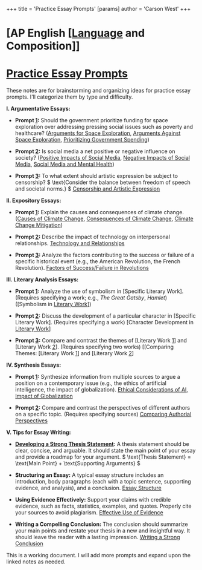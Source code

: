 +++
 title = 'Practice Essay Prompts'
[params]
	author = 'Carson West'
+++
# [AP English [[Language](./../ap-english-[[language/) and Composition]]
# [Practice Essay Prompts](./../practice-essay-prompts/)

These notes are for brainstorming and organizing ideas for practice essay prompts.  I'll categorize them by type and difficulty.

**I. Argumentative Essays:**

* **Prompt [1](./../1/):**  Should the government prioritize funding for space exploration over addressing pressing social issues such as poverty and healthcare?  ([Arguments for Space Exploration](./../arguments-for-space-exploration/), [Arguments Against Space Exploration](./../arguments-against-space-exploration/), [Prioritizing Government Spending](./../prioritizing-government-spending/))

* **Prompt [2](./../2/):**  Is social media a net positive or negative influence on society?  ([Positive Impacts of Social Media](./../positive-impacts-of-social-media/), [Negative Impacts of Social Media](./../negative-impacts-of-social-media/), [Social Media and Mental Health](./../social-media-and-mental-health/))

* **Prompt [3](./../3/):** To what extent should artistic expression be subject to censorship?  $  \text{Consider the balance between freedom of speech and societal norms.} $  [Censorship and Artistic Expression](./../censorship-and-artistic-expression/)


**II. Expository Essays:**

* **Prompt [1](./../1/):** Explain the causes and consequences of climate change.  ([Causes of Climate Change](./../causes-of-climate-change/), [Consequences of Climate Change](./../consequences-of-climate-change/), [Climate Change Mitigation](./../climate-change-mitigation/))

* **Prompt [2](./../2/):** Describe the impact of technology on interpersonal relationships. [Technology and Relationships](./../technology-and-relationships/)

* **Prompt [3](./../3/):** Analyze the factors contributing to the success or failure of a specific historical event (e.g., the American Revolution, the French Revolution). [Factors of Success/Failure in Revolutions](./../factors-of-success/failure-in-revolutions/)


**III. Literary Analysis Essays:**

* **Prompt [1](./../1/):** Analyze the use of symbolism in [Specific Literary Work].  (Requires specifying a work;  e.g., *The Great Gatsby*, *Hamlet*)  ([Symbolism in [Literary Work](./../symbolism-in-[literary-work/)])

* **Prompt [2](./../2/):**  Discuss the development of a particular character in [Specific Literary Work]. (Requires specifying a work) [Character Development in [Literary Work](./../character-development-in-[literary-work/)]

* **Prompt [3](./../3/):**  Compare and contrast the themes of [Literary Work [1](./../1/)] and [Literary Work [2](./../2/)]. (Requires specifying two works) [[Comparing Themes: [Literary Work [1](./../1/)] and [Literary Work [2](./../2/)]


**IV.  Synthesis Essays:**

* **Prompt [1](./../1/):** Synthesize information from multiple sources to argue a position on a contemporary issue (e.g., the ethics of artificial intelligence, the impact of globalization). [Ethical Considerations of AI](./../ethical-considerations-of-ai/), [Impact of Globalization](./../impact-of-globalization/)

* **Prompt [2](./../2/):**  Compare and contrast the perspectives of different authors on a specific topic. (Requires specifying sources) [Comparing Authorial Perspectives](./../comparing-authorial-perspectives/)


**V.  Tips for Essay Writing:**

* **[Developing a Strong Thesis Statement](./../developing-a-strong-thesis-statement/):**  A thesis statement should be clear, concise, and arguable. It should state the main point of your essay and provide a roadmap for your argument.  $  \text{Thesis Statement} = \text{Main Point} + \text{Supporting Arguments} $ 

* **Structuring an Essay:**  A typical essay structure includes an introduction, body paragraphs (each with a topic sentence, supporting evidence, and analysis), and a conclusion. [Essay Structure](./../essay-structure/)

* **Using Evidence Effectively:**  Support your claims with credible evidence, such as facts, statistics, examples, and quotes.  Properly cite your sources to avoid plagiarism. [Effective Use of Evidence](./../effective-use-of-evidence/)

* **Writing a Compelling Conclusion:**  The conclusion should summarize your main points and restate your thesis in a new and insightful way.  It should leave the reader with a lasting impression. [Writing a Strong Conclusion](./../writing-a-strong-conclusion/)


This is a working document.  I will add more prompts and expand upon the linked notes as needed.
